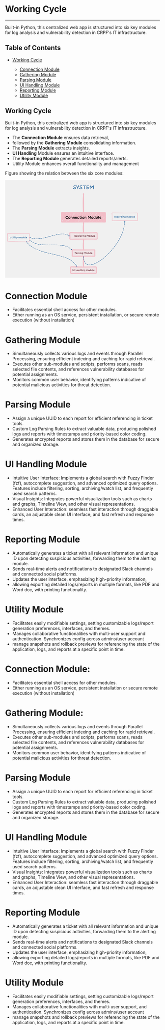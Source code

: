 # Working Cycle

---

Built-in Python, this centralized web app is structured into six key modules for log analysis and vulnerability detection in CRPF's IT infrastructure.

## Table of Contents

- [Working Cycle](https://www.notion.so/Working-Cycle-36152a04617d47929859874e37c633de?pvs=21)
    
    - [Connection Module](https://www.notion.so/Working-Cycle-36152a04617d47929859874e37c633de?pvs=21)
    - [Gathering Module](https://www.notion.so/Working-Cycle-36152a04617d47929859874e37c633de?pvs=21)
    - [Parsing Module](https://www.notion.so/Working-Cycle-36152a04617d47929859874e37c633de?pvs=21)
    - [UI Handling Module](https://www.notion.so/Working-Cycle-36152a04617d47929859874e37c633de?pvs=21)
    - [Reporting Module](https://www.notion.so/Working-Cycle-36152a04617d47929859874e37c633de?pvs=21)
    - [Utility Module](https://www.notion.so/Working-Cycle-36152a04617d47929859874e37c633de?pvs=21)

## Working Cycle

Built-in Python, this centralized web app is structured into six key modules for log analysis and vulnerability detection in CRPF's IT infrastructure.

- The **Connection Module** ensures data retrieval,
- followed by the **Gathering Module** consolidating information.
- The **Parsing Module** extracts insights,
- **UI Handling** Module ensures an intuitive interface.
- The **Reporting Module** generates detailed reports/alerts.
- Utility Module enhances overall functionality and management

Figure showing the relation between the six core modules:

![img01](imgs/img01.png)

# Connection Module

- Facilitates essential shell access for other modules.
- Either running as an OS service, persistent installation, or secure remote execution (without installation)

# Gathering Module

- Simultaneously collects various logs and events through Parallel Processing, ensuring efficient indexing and caching for rapid retrieval.
- Executes other sub-modules and scripts, performs scans, reads selected file contents, and references vulnerability databases for potential assignments.
- Monitors common user behavior, identifying patterns indicative of potential malicious activities for threat detection.

# Parsing Module

- Assign a unique UUID to each report for efficient referencing in ticket tools.
- Custom Log Parsing Rules to extract valuable data, producing polished logs and reports with timestamps and priority-based color coding.
- Generates encrypted reports and stores them in the database for secure and organized storage.

# UI Handling Module

- Intuitive User Interface: Implements a global search with Fuzzy Finder (fzf), autocomplete suggestion, and advanced optimized query options. Features include filtering, sorting, archiving/watch list, and frequently used search patterns.
- Visual Insights: Integrates powerful visualization tools such as charts and graphs, Timeline View, and other visual representations.
- Enhanced User Interaction: seamless fast interaction through draggable cards, an adjustable clean UI interface, and fast refresh and response times.

# Reporting Module

- Automatically generates a ticket with all relevant information and unique ID upon detecting suspicious activities, forwarding them to the alerting module.
- Sends real-time alerts and notifications to designated Slack channels and connected social platforms.
- Updates the user interface, emphasizing high-priority information,
- allowing exporting detailed logs/reports in multiple formats, like PDF and Word doc, with printing functionality.

# Utility Module

- Facilitates easily modifiable settings, setting customizable logs/report generation preferences, interfaces, and themes.
- Manages collaborative functionalities with multi-user support and authentication. Synchronizes config across admins/user account
- manage snapshots and rollback previews for referencing the state of the application, logs, and reports at a specific point in time.

# Connection Module:

- Facilitates essential shell access for other modules.
- Either running as an OS service, persistent installation
or secure remote execution (without installation)

# Gathering Module:

- Simultaneously collects various logs and events through Parallel Processing, ensuring efficient indexing and caching for rapid retrieval.
- Executes other sub-modules and scripts, performs scans, reads selected file contents, and references vulnerability databases for potential assignments.
- Monitors common user behavior, identifying patterns indicative of potential malicious activities for threat detection.

# Parsing Module

- Assign a unique UUID to each report for efficient referencing in ticket tools.
- Custom Log Parsing Rules to extract valuable data, producing polished logs and reports with timestamps and priority-based color coding.
- Generates encrypted reports and stores them in the database for secure and organized storage.

# UI Handling Module

- Intuitive User Interface: Implements a global search with Fuzzy Finder (fzf), autocomplete suggestion, and advanced optimized query options. Features include filtering, sorting, archiving/watch list, and frequently used search patterns.
- Visual Insights: Integrates powerful visualization tools such as charts and graphs, Timeline View, and other visual representations.
- Enhanced User Interaction: seamless fast interaction through draggable cards, an adjustable clean UI interface, and fast refresh and response times.

# Reporting Module

- Automatically generates a ticket with all relevant information and unique ID upon detecting suspicious activities, forwarding them to the alerting module.
- Sends real-time alerts and notifications to designated Slack channels and connected social platforms.
- Updates the user interface, emphasizing high-priority information,
- allowing exporting detailed logs/reports in multiple formats, like PDF and Word doc, with printing functionality.

# Utility Module

- Facilitates easily modifiable settings, setting customizable logs/report generation preferences, interfaces, and themes.
- Manages collaborative functionalities with multi-user support, and authentication. Synchronizes config across admins/user account
- manage snapshots and rollback previews for referencing the state of the application, logs, and reports at a specific point in time.
